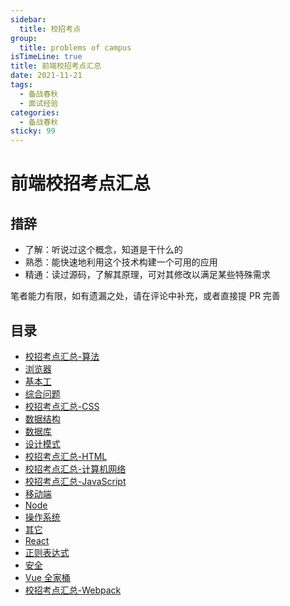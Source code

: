 ```yaml
---
sidebar:
  title: 校招考点
group:
  title: problems of campus
isTimeLine: true
title: 前端校招考点汇总
date: 2021-11-21
tags:
  - 备战春秋
  - 面试经验
categories:
  - 备战春秋
sticky: 99
---
```


# 前端校招考点汇总

## 措辞

- 了解：听说过这个概念，知道是干什么的
- 熟悉：能快速地利用这个技术构建一个可用的应用
- 精通：读过源码，了解其原理，可对其修改以满足某些特殊需求

笔者能力有限，如有遗漏之处，请在评论中补充，或者直接提 PR 完善

## 目录

- [校招考点汇总-算法](./algorithm.md)
- [浏览器](./browser.md)
- [基本工](./coder.md)
- [综合问题](./complex.md)
- [校招考点汇总-CSS](./css.md)
- [数据结构](./dataStruture.md)
- [数据库](./database.md)
- [设计模式](./designPattern.md)
- [校招考点汇总-HTML](./html.md)
- [校招考点汇总-计算机网络](./internet.md)
- [校招考点汇总-JavaScript](./javascript.md)
- [移动端](./mobile.md)
- [Node](./node.md)
- [操作系统](./os.md)
- [其它](./other.md)
- [React](./react.md)
- [正则表达式](./regexp.md)
- [安全](./safe.md)
- [Vue 全家桶](./vue.md)
- [校招考点汇总-Webpack](./webpack.md)
